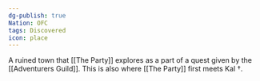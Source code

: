 ```yaml
---
dg-publish: true
Nation: OFC
tags: Discovered
icon: place
---
```

A ruined town that [[The Party]] explores as a part of a quest given by the [[Adventurers Guild]]. This is also where [[The Party]] first meets Kal †. 